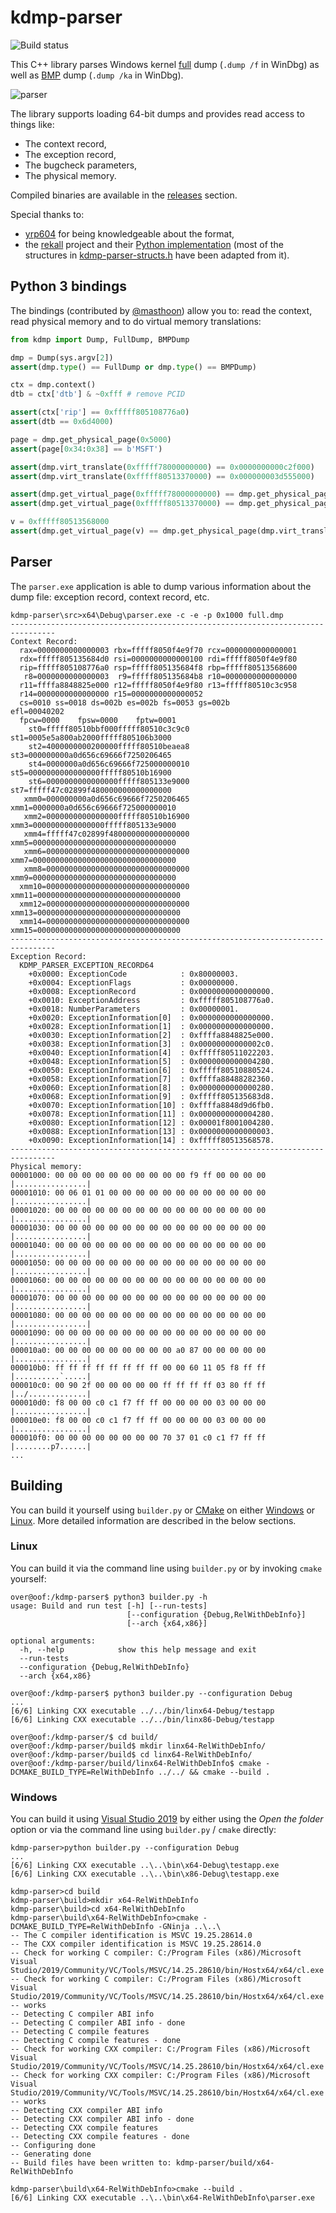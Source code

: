 # kdmp-parser

![Build status](https://github.com/0vercl0k/kdmp-parser/workflows/Builds/badge.svg)

This C++ library parses Windows kernel [full](https://docs.microsoft.com/en-us/windows-hardware/drivers/debugger/complete-memory-dump) dump (`.dump /f` in WinDbg) as well as [BMP](https://docs.microsoft.com/en-us/windows-hardware/drivers/debugger/active-memory-dump) dump (`.dump /ka` in WinDbg).

![parser](pics/parser.jpg)

The library supports loading 64-bit dumps and provides read access to things like:

- The context record,
- The exception record,
- The bugcheck parameters,
- The physical memory.

Compiled binaries are available in the [releases](https://github.com/0vercl0k/kdmp-parser/releases) section.

Special thanks to:
- [yrp604](https://github.com/yrp604) for being knowledgeable about the format,
- the [rekall](https://github.com/google/rekall) project and their [Python implementation](https://github.com/google/rekall/blob/master/rekall-core/rekall/plugins/overlays/windows/crashdump.py) (most of the structures in [kdmp-parser-structs.h](https://github.com/0vercl0k/kdmp-parser/blob/master/src/kdmp-parser/kdmp-parser-structs.h) have been adapted from it).

## Python 3 bindings

The bindings (contributed by [@masthoon](https://github.com/masthoon)) allow you to: read the context, read physical memory and to do virtual memory translations:

```py
from kdmp import Dump, FullDump, BMPDump

dmp = Dump(sys.argv[2])
assert(dmp.type() == FullDump or dmp.type() == BMPDump)

ctx = dmp.context()
dtb = ctx['dtb'] & ~0xfff # remove PCID

assert(ctx['rip'] == 0xfffff805108776a0)
assert(dtb == 0x6d4000)

page = dmp.get_physical_page(0x5000)
assert(page[0x34:0x38] == b'MSFT')

assert(dmp.virt_translate(0xfffff78000000000) == 0x0000000000c2f000)
assert(dmp.virt_translate(0xfffff80513370000) == 0x000000003d555000)

assert(dmp.get_virtual_page(0xfffff78000000000) == dmp.get_physical_page(0x0000000000c2f000))
assert(dmp.get_virtual_page(0xfffff80513370000) == dmp.get_physical_page(0x000000003d555000))

v = 0xfffff80513568000
assert(dmp.get_virtual_page(v) == dmp.get_physical_page(dmp.virt_translate(v)))
```

## Parser

The `parser.exe` application is able to dump various information about the dump file: exception record, context record, etc.

```text
kdmp-parser\src>x64\Debug\parser.exe -c -e -p 0x1000 full.dmp
--------------------------------------------------------------------------------
Context Record:
  rax=0000000000000003 rbx=fffff8050f4e9f70 rcx=0000000000000001
  rdx=fffff805135684d0 rsi=0000000000000100 rdi=fffff8050f4e9f80
  rip=fffff805108776a0 rsp=fffff805135684f8 rbp=fffff80513568600
   r8=0000000000000003  r9=fffff805135684b8 r10=0000000000000000
  r11=ffffa8848825e000 r12=fffff8050f4e9f80 r13=fffff80510c3c958
  r14=0000000000000000 r15=0000000000000052
  cs=0010 ss=0018 ds=002b es=002b fs=0053 gs=002b                 efl=00040202
  fpcw=0000    fpsw=0000    fptw=0001
    st0=fffff80510bbf000fffff80510c3c9c0       st1=0005e5a800ab2000fffff805106b3000
    st2=4000000000200000fffff80510beaea8       st3=000000000a0d656c69666f7250206465
    st4=0000000a0d656c69666f725000000010       st5=0000000000000000fffff80510b16900
    st6=0000000000000000fffff805133e9000       st7=fffff47c02899f480000000000000000
   xmm0=000000000a0d656c69666f7250206465      xmm1=0000000a0d656c69666f725000000010
   xmm2=0000000000000000fffff80510b16900      xmm3=0000000000000000fffff805133e9000
   xmm4=fffff47c02899f480000000000000000      xmm5=00000000000000000000000000000000
   xmm6=00000000000000000000000000000000      xmm7=00000000000000000000000000000000
   xmm8=00000000000000000000000000000000      xmm9=00000000000000000000000000000000
  xmm10=00000000000000000000000000000000     xmm11=00000000000000000000000000000000
  xmm12=00000000000000000000000000000000     xmm13=00000000000000000000000000000000
  xmm14=00000000000000000000000000000000     xmm15=00000000000000000000000000000000
--------------------------------------------------------------------------------
Exception Record:
  KDMP_PARSER_EXCEPTION_RECORD64
    +0x0000: ExceptionCode            : 0x80000003.
    +0x0004: ExceptionFlags           : 0x00000000.
    +0x0008: ExceptionRecord          : 0x0000000000000000.
    +0x0010: ExceptionAddress         : 0xfffff805108776a0.
    +0x0018: NumberParameters         : 0x00000001.
    +0x0020: ExceptionInformation[0]  : 0x0000000000000000.
    +0x0028: ExceptionInformation[1]  : 0x0000000000000000.
    +0x0030: ExceptionInformation[2]  : 0xffffa8848825e000.
    +0x0038: ExceptionInformation[3]  : 0x00000000000002c0.
    +0x0040: ExceptionInformation[4]  : 0xfffff80511022203.
    +0x0048: ExceptionInformation[5]  : 0x0000000000004280.
    +0x0050: ExceptionInformation[6]  : 0xfffff80510880524.
    +0x0058: ExceptionInformation[7]  : 0xffffa88488282360.
    +0x0060: ExceptionInformation[8]  : 0x0000000000000280.
    +0x0068: ExceptionInformation[9]  : 0xfffff805135683d8.
    +0x0070: ExceptionInformation[10] : 0xffffa8848d9d6fb0.
    +0x0078: ExceptionInformation[11] : 0x0000000000004280.
    +0x0080: ExceptionInformation[12] : 0x00001f8001004280.
    +0x0088: ExceptionInformation[13] : 0x0000000000000003.
    +0x0090: ExceptionInformation[14] : 0xfffff80513568578.
--------------------------------------------------------------------------------
Physical memory:
00001000: 00 00 00 00 00 00 00 00 00 00 f9 ff 00 00 00 00  |................|
00001010: 00 06 01 01 00 00 00 00 00 00 00 00 00 00 00 00  |................|
00001020: 00 00 00 00 00 00 00 00 00 00 00 00 00 00 00 00  |................|
00001030: 00 00 00 00 00 00 00 00 00 00 00 00 00 00 00 00  |................|
00001040: 00 00 00 00 00 00 00 00 00 00 00 00 00 00 00 00  |................|
00001050: 00 00 00 00 00 00 00 00 00 00 00 00 00 00 00 00  |................|
00001060: 00 00 00 00 00 00 00 00 00 00 00 00 00 00 00 00  |................|
00001070: 00 00 00 00 00 00 00 00 00 00 00 00 00 00 00 00  |................|
00001080: 00 00 00 00 00 00 00 00 00 00 00 00 00 00 00 00  |................|
00001090: 00 00 00 00 00 00 00 00 00 00 00 00 00 00 00 00  |................|
000010a0: 00 00 00 00 00 00 00 00 00 a0 87 00 00 00 00 00  |................|
000010b0: ff ff ff ff ff ff ff ff 00 00 60 11 05 f8 ff ff  |..........`.....|
000010c0: 00 90 2f 00 00 00 00 00 ff ff ff ff 03 80 ff ff  |../.............|
000010d0: f8 00 00 c0 c1 f7 ff ff 00 00 00 00 03 00 00 00  |................|
000010e0: f8 00 00 c0 c1 f7 ff ff 00 00 00 00 03 00 00 00  |................|
000010f0: 00 00 00 00 00 00 00 00 70 37 01 c0 c1 f7 ff ff  |........p7......|
...
```

## Building

You can build it yourself using `builder.py` or [CMake](https://cmake.org/) on either [Windows](#Windows) or [Linux](#Linux). More detailed information are described in the below sections.

### Linux

You can build it via the command line using `builder.py` or by invoking `cmake` yourself:

```text
over@oof:/kdmp-parser$ python3 builder.py -h
usage: Build and run test [-h] [--run-tests]
                          [--configuration {Debug,RelWithDebInfo}]
                          [--arch {x64,x86}]

optional arguments:
  -h, --help            show this help message and exit
  --run-tests
  --configuration {Debug,RelWithDebInfo}
  --arch {x64,x86}

over@oof:/kdmp-parser$ python3 builder.py --configuration Debug
...
[6/6] Linking CXX executable ../../bin/linx64-Debug/testapp
[6/6] Linking CXX executable ../../bin/linx86-Debug/testapp

over@oof:/kdmp-parser/$ cd build/
over@oof:/kdmp-parser/build$ mkdir linx64-RelWithDebInfo/
over@oof:/kdmp-parser/build$ cd linx64-RelWithDebInfo/
over@oof:/kdmp-parser/build/linx64-RelWithDebInfo$ cmake -DCMAKE_BUILD_TYPE=RelWithDebInfo ../../ && cmake --build .
```

### Windows

You can build it using [Visual Studio 2019](https://visualstudio.microsoft.com/downloads/) by either using the *Open the folder* option or via the command line using `builder.py` /  `cmake` directly:

```text
kdmp-parser>python builder.py --configuration Debug
...
[6/6] Linking CXX executable ..\..\bin\x64-Debug\testapp.exe
[6/6] Linking CXX executable ..\..\bin\x86-Debug\testapp.exe

kdmp-parser>cd build
kdmp-parser\build>mkdir x64-RelWithDebInfo
kdmp-parser\build>cd x64-RelWithDebInfo
kdmp-parser\build\x64-RelWithDebInfo>cmake -DCMAKE_BUILD_TYPE=RelWithDebInfo -GNinja ..\..\
-- The C compiler identification is MSVC 19.25.28614.0
-- The CXX compiler identification is MSVC 19.25.28614.0
-- Check for working C compiler: C:/Program Files (x86)/Microsoft Visual Studio/2019/Community/VC/Tools/MSVC/14.25.28610/bin/Hostx64/x64/cl.exe
-- Check for working C compiler: C:/Program Files (x86)/Microsoft Visual Studio/2019/Community/VC/Tools/MSVC/14.25.28610/bin/Hostx64/x64/cl.exe -- works
-- Detecting C compiler ABI info
-- Detecting C compiler ABI info - done
-- Detecting C compile features
-- Detecting C compile features - done
-- Check for working CXX compiler: C:/Program Files (x86)/Microsoft Visual Studio/2019/Community/VC/Tools/MSVC/14.25.28610/bin/Hostx64/x64/cl.exe
-- Check for working CXX compiler: C:/Program Files (x86)/Microsoft Visual Studio/2019/Community/VC/Tools/MSVC/14.25.28610/bin/Hostx64/x64/cl.exe -- works
-- Detecting CXX compiler ABI info
-- Detecting CXX compiler ABI info - done
-- Detecting CXX compile features
-- Detecting CXX compile features - done
-- Configuring done
-- Generating done
-- Build files have been written to: kdmp-parser/build/x64-RelWithDebInfo

kdmp-parser\build\x64-RelWithDebInfo>cmake --build .
[6/6] Linking CXX executable ..\..\bin\x64-RelWithDebInfo\parser.exe
```